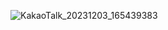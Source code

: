![KakaoTalk_20231203_165439383](https://github.com/Berryl1/GamePG/assets/117261796/66b2f58c-3df6-4d0a-ae62-cc8f6b30d6a4)
